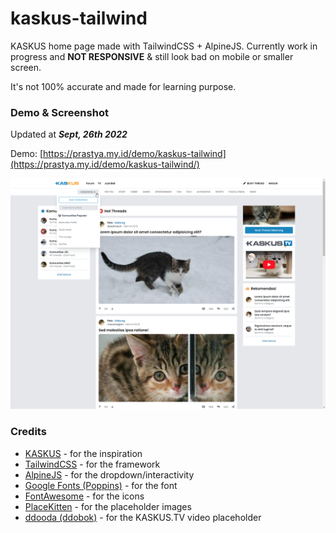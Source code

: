 # kaskus-tailwind

KASKUS home page made with TailwindCSS + AlpineJS. Currently work in progress and **NOT RESPONSIVE** & still look bad on mobile or smaller screen.

It's not 100% accurate and made for learning purpose.

### Demo & Screenshot

Updated at **_Sept, 26th 2022_**

Demo: [https://prastya.my.id/demo/kaskus-tailwind](https://prastya.my.id/demo/kaskus-tailwind/)

![Screenshot / Sept 25th 2022](https://github.com/prastya28/kaskus-tailwind/blob/main/public/assets/img/ss_08.png)

### Credits

- [KASKUS](https://www.kaskus.co.id) - for the inspiration
- [TailwindCSS](https://tailwindcss.com) - for the framework
- [AlpineJS](https://alpinejs.dev) - for the dropdown/interactivity
- [Google Fonts (Poppins)](https://fonts.google.com/specimen/Poppins) - for the font
- [FontAwesome](https://fontawesome.com/icons) - for the icons
- [PlaceKitten](https://placekitten.com) - for the placeholder images
- [ddooda (ddobok)](https://youtu.be/z8I6uIkI37k) - for the KASKUS.TV video placeholder
